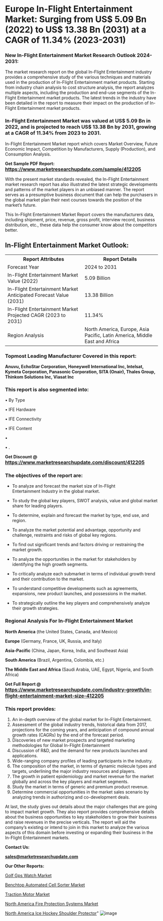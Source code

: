 # Europe In-Flight Entertainment Market: Surging from US$ 5.09 Bn (2022) to US$ 13.38 Bn (2031) at a CAGR of 11.34% (2023-2031)

<strong><h3>New In-Flight Entertainment Market Research Outlook 2024-2031:</h3></strong>

The market research report on the global In-Flight Entertainment industry provides a comprehensive study of the various techniques and materials used in the production of In-Flight Entertainment market products. Starting from industry chain analysis to cost structure analysis, the report analyzes multiple aspects, including the production and end-use segments of the In-Flight Entertainment market products. The latest trends in the industry have been detailed in the report to measure their impact on the production of In-Flight Entertainment market products.

<strong><h3>In-Flight Entertainment Market was valued at US$ 5.09 Bn in 2022, and is projected to reach US$ 13.38 Bn by 2031, growing at a CAGR of 11.34% from 2023 to 2031.</h3></strong>

In-Flight Entertainment Market report which covers Market Overview, Future Economic Impact, Competition by Manufacturers, Supply (Production), and Consumption Analysis.

<strong>Get Sample PDF Report: <a href=https://www.marketresearchupdate.com/sample/412205><font size=3 color=#0000ff>https://www.marketresearchupdate.com/sample/412205</font></a></strong>

With the present market standards revealed, the In-Flight Entertainment market research report has also illustrated the latest strategic developments and patterns of the market players in an unbiased manner. The report serves as a presumptive business document that can help the purchasers in the global market plan their next courses towards the position of the market’s future.

This In-Flight Entertainment Market Report covers the manufacturers data, including shipment, price, revenue, gross profit, interview record, business distribution, etc., these data help the consumer know about the competitors better.

<html>
<body>

<h2>In-Flight Entertainment Market Outlook:</h2>

<table>
  <tr>
    <th>Report Attributes</th>
    <th>Report Details</th>
  </tr>
  <tr>
    <td>Forecast Year</td>
    <td>2024 to 2031</td>
  </tr>
  <tr>
    <td>In-Flight Entertainment Market Value (2022)</td>
    <td>5.09 Billion</td>
  </tr>
  <tr>
    <td>In-Flight Entertainment Market Anticipated Forecast Value (2031)</td>
    <td>13.38 Billion</td>
  </tr>
  <tr>
    <td>In-Flight Entertainment Market Projected CAGR (2023 to 2031)</td>
    <td>11.34%</td>
  </tr>
  <tr>
    <td>Region Analysis</td>
    <td>North America, Europe, Asia Pacific, Latin America, Middle East and Africa</td>
  </tr>
</table>

</body>
</html>

<strong><h3>Topmost Leading Manufacturer Covered in this report:</h3></strong>

<strong>Anuvu, EchoStar Corporation, Honeywell International Inc, Intelsat, Kymeta Corporation, Panasonic Corporation, SITA (Onair), Thales Group, Thinkom Solutions Inc, Viasat Inc</strong>

<strong><h3>This report is also segmented into:</h3></strong>

• By Type

• IFE Hardware

• IFE Connectivity

• IFE Content

• 

• .

<strong>Get Discount @ <a href=https://www.marketresearchupdate.com/discount/412205><font size=3 color=#0000ff>https://www.marketresearchupdate.com/discount/412205</font></a></strong>

<strong><h3>The objectives of the report are:</h3></strong>

- To analyze and forecast the market size of In-Flight Entertainment Industry in the global market.

- To study the global key players, SWOT analysis, value and global market share for leading players.

- To determine, explain and forecast the market by type, end use, and region.

- To analyze the market potential and advantage, opportunity and challenge, restraints and risks of global key regions.

- To find out significant trends and factors driving or restraining the market growth.

- To analyze the opportunities in the market for stakeholders by identifying the high growth segments.

- To critically analyze each submarket in terms of individual growth trend and their contribution to the market.

- To understand competitive developments such as agreements, expansions, new product launches, and possessions in the market.

- To strategically outline the key players and comprehensively analyze their growth strategies.

<strong><h3>Regional Analysis For In-Flight Entertainment Market</h3></strong>

<strong>North America</strong> (the United States, Canada, and Mexico)

<strong>Europe</strong> (Germany, France, UK, Russia, and Italy)

<strong>Asia-Pacific</strong> (China, Japan, Korea, India, and Southeast Asia)

<strong>South America</strong> (Brazil, Argentina, Colombia, etc.)

<strong>The Middle East and Africa</strong> (Saudi Arabia, UAE, Egypt, Nigeria, and South Africa)

<strong>Get Full Report @ <a href=https://www.marketresearchupdate.com/industry-growth/in-flight-entertainment-market-size-412205><font size=3 color=#0000ff>https://www.marketresearchupdate.com/industry-growth/in-flight-entertainment-market-size-412205</font></a></strong>

<strong><h3>This report provides:</h3></strong>
<ol>
  <li>An in-depth overview of the global market for In-Flight Entertainment.</li>
  <li>Assessment of the global industry trends, historical data from 2017, projections for the coming years, and anticipation of compound annual growth rates (CAGRs) by the end of the forecast period.</li>
  <li>Discoveries of new market prospects and targeted marketing methodologies for Global In-Flight Entertainment</li>
  <li>Discussion of R&amp;D, and the demand for new products launches and applications.</li>
  <li>Wide-ranging company profiles of leading participants in the industry.</li>
  <li>The composition of the market, in terms of dynamic molecule types and targets, underlining the major industry resources and players.</li>
  <li>The growth in patient epidemiology and market revenue for the market globally and across the key players and market segments.</li>
  <li>Study the market in terms of generic and premium product revenue.</li>
  <li>Determine commercial opportunities in the market sales scenario by analyzing trends in authorizing and co-development deals.</li>
</ol>

At last, the study gives out details about the major challenges that are going to impact market growth. They also report provides comprehensive details about the business opportunities to key stakeholders to grow their business and raise revenues in the precise verticals. The report will aid the company’s existing or intend to join in this market to analyze the various aspects of this domain before investing or expanding their business in the In-Flight Entertainment markets.

<strong>Contact Us:</strong>

<strong>sales@marketresearchupdate.com</strong>

<strong>Our Other Reports:</strong>

<a href=https://www.linkedin.com/pulse/golf-gps-watch-market-2023-latest-trending-industry>Golf Gps Watch Market</a>

<a href=https://www.linkedin.com/pulse/benchtop-automated-cell-sorter-market-size-set>Benchtop Automated Cell Sorter Market</a>

<a href=https://www.linkedin.com/pulse/traction-motor-market-size-share-outlook-growth-prospects>Traction Motor Market</a>

<a href=https://www.linkedin.com/pulse/north-america-fire-protection-systems-market>North America Fire Protection Systems Market</a>

<a href=https://www.linkedin.com/pulse/north-america-ice-hockey-shoulder-protector>North America Ice Hockey Shoulder Protector</a>"
![image](https://github.com/rutujamande/Market-Report-Analysis/assets/158454097/a86123cb-5c5a-40df-bea0-ab301fce1ca0)
